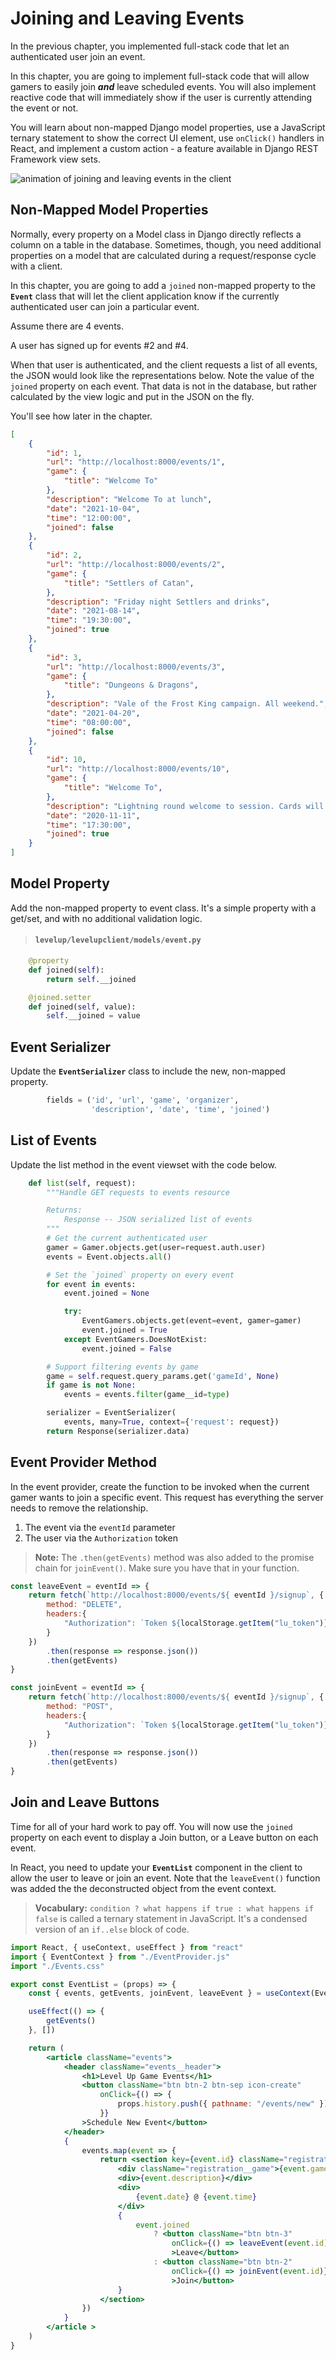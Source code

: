 # Joining and Leaving Events

In the previous chapter, you implemented full-stack code that let an authenticated user join an event.

In this chapter, you are going to implement full-stack code that will allow gamers to easily join _**and**_ leave scheduled events. You will also implement reactive code that will immediately show if the user is currently attending the event or not.

You will learn about non-mapped Django model properties, use a JavaScript ternary statement to show the correct UI element, use `onClick()` handlers in React, and implement a custom action - a feature available in Django REST Framework view sets.

![animation of joining and leaving events in the client](./images/levelup-join-leave.gif)

## Non-Mapped Model Properties

Normally, every property on a Model class in Django directly reflects a column on a table in the database. Sometimes, though, you need additional properties on a model that are calculated during a request/response cycle with a client.

In this chapter, you are going to add a `joined` non-mapped property to the **`Event`** class that will let the client application know if the currently authenticated user can join a particular event.

Assume there are 4 events.

A user has signed up for events #2 and #4.

When that user is authenticated, and the client requests a list of all events, the JSON would look like the representations below. Note the value of the `joined` property on each event. That data is not in the database, but rather calculated by the view logic and put in the JSON on the fly.

You'll see how later in the chapter.

```json
[
    {
        "id": 1,
        "url": "http://localhost:8000/events/1",
        "game": {
            "title": "Welcome To"
        },
        "description": "Welcome To at lunch",
        "date": "2021-10-04",
        "time": "12:00:00",
        "joined": false
    },
    {
        "id": 2,
        "url": "http://localhost:8000/events/2",
        "game": {
            "title": "Settlers of Catan",
        },
        "description": "Friday night Settlers and drinks",
        "date": "2021-08-14",
        "time": "19:30:00",
        "joined": true
    },
    {
        "id": 3,
        "url": "http://localhost:8000/events/3",
        "game": {
            "title": "Dungeons & Dragons",
        },
        "description": "Vale of the Frost King campaign. All weekend.",
        "date": "2021-04-20",
        "time": "08:00:00",
        "joined": false
    },
    {
        "id": 10,
        "url": "http://localhost:8000/events/10",
        "game": {
            "title": "Welcome To",
        },
        "description": "Lightning round welcome to session. Cards will be turned every minute. Drinking involved.",
        "date": "2020-11-11",
        "time": "17:30:00",
        "joined": true
    }
]
````

## Model Property

Add the non-mapped property to event class. It's a simple property with a get/set, and with no additional validation logic.

> #### `levelup/levelupclient/models/event.py`

```py
    @property
    def joined(self):
        return self.__joined

    @joined.setter
    def joined(self, value):
        self.__joined = value
```

## Event Serializer

Update the **`EventSerializer`** class to include the new, non-mapped property.

```py
        fields = ('id', 'url', 'game', 'organizer',
                  'description', 'date', 'time', 'joined')
```

## List of Events

Update the list method in the event viewset with the code below.

```py
    def list(self, request):
        """Handle GET requests to events resource

        Returns:
            Response -- JSON serialized list of events
        """
        # Get the current authenticated user
        gamer = Gamer.objects.get(user=request.auth.user)
        events = Event.objects.all()

        # Set the `joined` property on every event
        for event in events:
            event.joined = None

            try:
                EventGamers.objects.get(event=event, gamer=gamer)
                event.joined = True
            except EventGamers.DoesNotExist:
                event.joined = False

        # Support filtering events by game
        game = self.request.query_params.get('gameId', None)
        if game is not None:
            events = events.filter(game__id=type)

        serializer = EventSerializer(
            events, many=True, context={'request': request})
        return Response(serializer.data)
```

## Event Provider Method

In the event provider, create the function to be invoked when the current gamer wants to join a specific event. This request has everything the server needs to remove the relationship.

1. The event via the `eventId` parameter
1. The user via the `Authorization` token

> **Note:** The `.then(getEvents)` method was also added to the promise chain for `joinEvent()`. Make sure you have that in your function.

```js
const leaveEvent = eventId => {
    return fetch(`http://localhost:8000/events/${ eventId }/signup`, {
        method: "DELETE",
        headers:{
            "Authorization": `Token ${localStorage.getItem("lu_token")}`
        }
    })
        .then(response => response.json())
        .then(getEvents)
}

const joinEvent = eventId => {
    return fetch(`http://localhost:8000/events/${ eventId }/signup`, {
        method: "POST",
        headers:{
            "Authorization": `Token ${localStorage.getItem("lu_token")}`
        }
    })
        .then(response => response.json())
        .then(getEvents)
}
```

## Join and Leave Buttons

Time for all of your hard work to pay off. You will now use the `joined` property on each event to display a Join button, or a Leave button on each event.

In React, you need to update your **`EventList`** component in the client to allow the user to leave or join an event. Note that the `leaveEvent()` function was added the the deconstructed object from the event context.

> **Vocabulary:** `condition ? what happens if true : what happens if false` is called a ternary statement in JavaScript. It's a condensed version of an `if..else` block of code.

```jsx
import React, { useContext, useEffect } from "react"
import { EventContext } from "./EventProvider.js"
import "./Events.css"

export const EventList = (props) => {
    const { events, getEvents, joinEvent, leaveEvent } = useContext(EventContext)

    useEffect(() => {
        getEvents()
    }, [])

    return (
        <article className="events">
            <header className="events__header">
                <h1>Level Up Game Events</h1>
                <button className="btn btn-2 btn-sep icon-create"
                    onClick={() => {
                        props.history.push({ pathname: "/events/new" })
                    }}
                >Schedule New Event</button>
            </header>
            {
                events.map(event => {
                    return <section key={event.id} className="registration">
                        <div className="registration__game">{event.game.title}</div>
                        <div>{event.description}</div>
                        <div>
                            {event.date} @ {event.time}
                        </div>
                        {
                            event.joined
                                ? <button className="btn btn-3"
                                    onClick={() => leaveEvent(event.id)}
                                    >Leave</button>
                                : <button className="btn btn-2"
                                    onClick={() => joinEvent(event.id)}
                                    >Join</button>
                        }
                    </section>
                })
            }
        </article >
    )
}
```